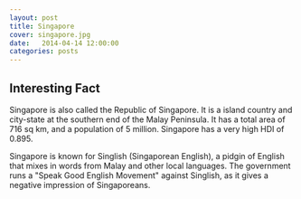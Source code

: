 ```yaml
---
layout: post
title: Singapore
cover: singapore.jpg
date:   2014-04-14 12:00:00
categories: posts
---
```


## Interesting Fact

Singapore is also called the Republic of Singapore. It is a island country and city-state at the southern end of the Malay Peninsula. It has a total area of 716 sq km, and a population of 5 million. Singapore has a very high HDI of 0.895. 

Singapore is known for Singlish (Singaporean English), a pidgin of English that mixes in words from Malay and other local languages. The government runs a "Speak Good English Movement" against Singlish, as it gives a negative impression of Singaporeans. 